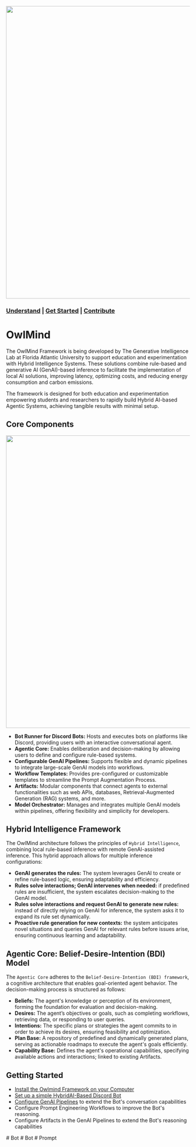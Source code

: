 

<img src="docs/images/owlmind-banner.png" width=800>

### [Understand](./README.md) | [Get Started](./README.md#getting-started) | [Contribute](./CONTRIBUTING.md)

# OwlMind 

The OwlMind Framework is being developed by The Generative Intelligence Lab at Florida Atlantic University to support education and experimentation with Hybrid Intelligence Systems. These solutions combine rule-based and generative AI (GenAI)-based inference to facilitate the implementation of local AI solutions, improving latency, optimizing costs, and reducing energy consumption and carbon emissions.

The framework is designed for both education and experimentation empowering students and researchers to rapidly build Hybrid AI-based Agentic Systems, achieving tangible results with minimal setup.


## Core Components


<img src="docs/images/owlmind-arch.png" width=800>

* **Bot Runner for Discord Bots:** Hosts and executes bots on platforms like Discord, providing users with an interactive conversational agent.
* **Agentic Core:** Enables deliberation and decision-making by allowing users to define and configure rule-based systems.
* **Configurable GenAI Pipelines:** Supports flexible and dynamic pipelines to integrate large-scale GenAI models into workflows.
* **Workflow Templates:** Provides pre-configured or customizable templates to streamline the Prompt Augmentation Process.
* **Artifacts:** Modular components that connect agents to external functionalities such as web APIs, databases, Retrieval-Augmented Generation (RAG) systems, and more.
* **Model Orchestrator:** Manages and integrates multiple GenAI models within pipelines, offering flexibility and simplicity for developers.


## Hybrid Intelligence Framework

The OwlMind architecture follows the principles of ``Hybrid Intelligence``, combining local rule-based inference with remote GenAI-assisted inference. This hybrid approach allows for multiple inference configurations:

* **GenAI generates the rules:**  The system leverages GenAI to create or refine rule-based logic, ensuring adaptability and efficiency.
* **Rules solve interactions; GenAI intervenes when needed:** if predefined rules are insufficient, the system escalates decision-making to the GenAI model.
* **Rules solve interactions and request GenAI to generate new rules:** instead of directly relying on GenAI for inference, the system asks it to expand its rule set dynamically.
* **Proactive rule generation for new contexts:** the system anticipates novel situations and queries GenAI for relevant rules before issues arise, ensuring continuous learning and adaptability.


## Agentic Core: Belief-Desire-Intention (BDI) Model


The ``Agentic Core`` adheres to the ``Belief-Desire-Intention (BDI) framework``, a cognitive architecture that enables goal-oriented agent behavior. The decision-making process is structured as follows:

* **Beliefs:** The agent's knowledge or perception of its environment, forming the foundation for evaluation and decision-making.
* **Desires:** The agent’s objectives or goals, such as completing workflows, retrieving data, or responding to user queries.
* **Intentions:** The specific plans or strategies the agent commits to in order to achieve its desires, ensuring feasibility and optimization.
* **Plan Base:** A repository of predefined and dynamically generated plans, serving as actionable roadmaps to execute the agent's goals efficiently.
* **Capability Base:** Defines the agent's operational capabilities, specifying available actions and interactions; linked to existing Artifacts.


## Getting Started

* [Install the Owlmind Framework on your Computer](./INSTALLING.md)
* [Set up a simple HybridAI-Based Discord Bot](./INSTALLING.md)
* [Configure GenAI Pipelines](./CONFIG.md) to extend the Bot's conversation capabilities
* Configure Prompt Engineering Workflows to improve the Bot's reasoning.
* Configure Artifacts in the GenAI Pipelines to extend the Bot's reasoning capabilities

#   B o t  
 #   B o t  
 #   P r o m p t  
 